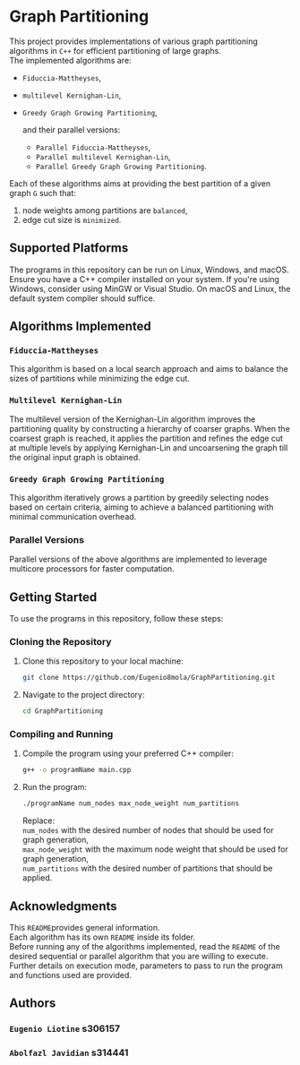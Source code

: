 # Graph Partitioning

This project provides implementations of various graph partitioning algorithms in `C++` for efficient partitioning of large graphs.  
The implemented algorithms are:  
+ `Fiduccia-Mattheyses`,  
+ `multilevel Kernighan-Lin`,  
+ `Greedy Graph Growing Partitioning`,
    
  and their parallel versions:   
  + `Parallel Fiduccia-Mattheyses`,  
  + `Parallel multilevel Kernighan-Lin`,  
  + `Parallel Greedy Graph Growing Partitioning`.
  
Each of these algorithms aims at providing the best partition of a given graph `G` such that:     
1. node weights among partitions are `balanced`,  
2. edge cut size is `minimized`.

## Supported Platforms

The programs in this repository can be run on Linux, Windows, and macOS. Ensure you have a C++ compiler installed on your system. If you're using Windows, consider using MinGW or Visual Studio. On macOS and Linux, the default system compiler should suffice.

## Algorithms Implemented

### `Fiduccia-Mattheyses`
This algorithm is based on a local search approach and aims to balance the sizes of partitions while minimizing the edge cut.

### `Multilevel Kernighan-Lin`
The multilevel version of the Kernighan-Lin algorithm improves the partitioning quality by constructing a hierarchy of coarser graphs.
When the coarsest graph is reached,  it applies the partition and refines the edge cut at multiple levels by applying Kernighan-Lin and uncoarsening the graph till the original input graph is obtained.

### `Greedy Graph Growing Partitioning`
This algorithm iteratively grows a partition by greedily selecting nodes based on certain criteria, aiming to achieve a balanced partitioning with minimal communication overhead.

### Parallel Versions
Parallel versions of the above algorithms are implemented to leverage multicore processors for faster computation.

## Getting Started

To use the programs in this repository, follow these steps:

### Cloning the Repository

1. Clone this repository to your local machine:

   ```bash
   git clone https://github.com/Eugenio8mola/GraphPartitioning.git

2. Navigate to the project directory:

   ```bash
   cd GraphPartitioning
   ```

### Compiling and Running

1. Compile the program using your preferred C++ compiler:

   ```bash
   g++ -o programName main.cpp
   ```

2. Run the program:

   ```bash
   ./programName num_nodes max_node_weight num_partitions
   ```

   Replace:  
   `num_nodes` with the desired number of nodes that should be used for graph generation,   
   `max_node_weight` with the maximum node weight that should be used for graph generation,  
   `num_partitions` with the desired number of partitions that should be applied.  

## Acknowledgments
This `README`provides general information.  
Each algorithm has its own `README` inside its folder.  
Before running any of the algorithms implemented, read the `README` of the desired sequential or parallel algorithm that you are willing to execute.  
Further details on execution mode, parameters to pass to run the program and functions used are provided.  

## Authors
### `Eugenio Liotine` s306157
### `Abolfazl Javidian` s314441

